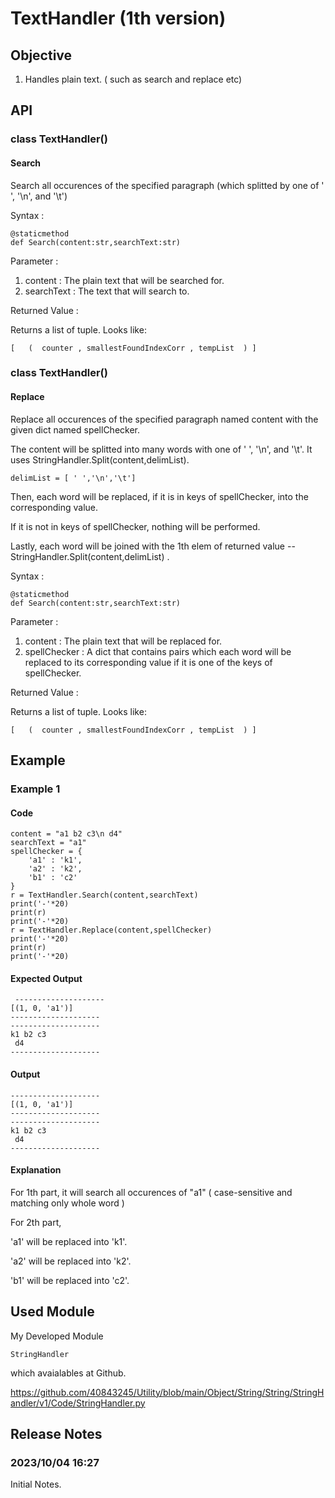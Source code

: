 # TextHandler (1th version)
## Objective
1. Handles plain text.
( such as search and replace etc)
## API
### class TextHandler()
#### Search
Search all occurences of the specified paragraph (which splitted by one of ' ', '\n', and '\t')

Syntax :

    @staticmethod
    def Search(content:str,searchText:str)

Parameter :
1. content : The plain text that will be searched for.
2. searchText : The text that will search to.

Returned Value :

Returns a list of tuple. Looks like:

    [   (  counter , smallestFoundIndexCorr , tempList  ) ] 

### class TextHandler()
#### Replace
Replace all occurences of the specified paragraph named content with the given dict named spellChecker.

The content will be splitted into many words with one of ' ', '\n', and '\t'. It uses StringHandler.Split(content,delimList).

    delimList = [ ' ','\n','\t']

Then, each word will be replaced, if it is in keys of spellChecker, into the corresponding value.

If it is not in keys of spellChecker, nothing will be performed.

Lastly, each word will be joined with the 1th elem of returned value -- StringHandler.Split(content,delimList) .

Syntax :

    @staticmethod
    def Search(content:str,searchText:str)

Parameter :
1. content : The plain text that will be replaced for.
2. spellChecker : A dict that contains pairs which each word will be replaced to its corresponding value if it is one of the keys of spellChecker.

Returned Value :

Returns a list of tuple. Looks like:

    [   (  counter , smallestFoundIndexCorr , tempList  ) ] 

## Example
### Example 1
#### Code

    content = "a1 b2 c3\n d4"
    searchText = "a1"
    spellChecker = {
        'a1' : 'k1',
        'a2' : 'k2',
        'b1' : 'c2'
    }
    r = TextHandler.Search(content,searchText)
    print('-'*20)
    print(r)
    print('-'*20)
    r = TextHandler.Replace(content,spellChecker)
    print('-'*20)
    print(r)
    print('-'*20)

#### Expected Output

     --------------------
    [(1, 0, 'a1')]
    --------------------
    --------------------
    k1 b2 c3
     d4
    --------------------
#### Output

    --------------------
    [(1, 0, 'a1')]
    --------------------
    --------------------
    k1 b2 c3
     d4
    --------------------

#### Explanation

For 1th part, it will search all occurences of "a1" ( case-sensitive and matching only whole word )

For 2th part, 

'a1' will be replaced into 'k1'.

'a2' will be replaced into 'k2'.

'b1' will be replaced into 'c2'.

## Used Module
My Developed Module

    StringHandler

which avaialables at Github.

https://github.com/40843245/Utility/blob/main/Object/String/String/StringHandler/v1/Code/StringHandler.py

## Release Notes
### 2023/10/04 16:27
Initial Notes.
